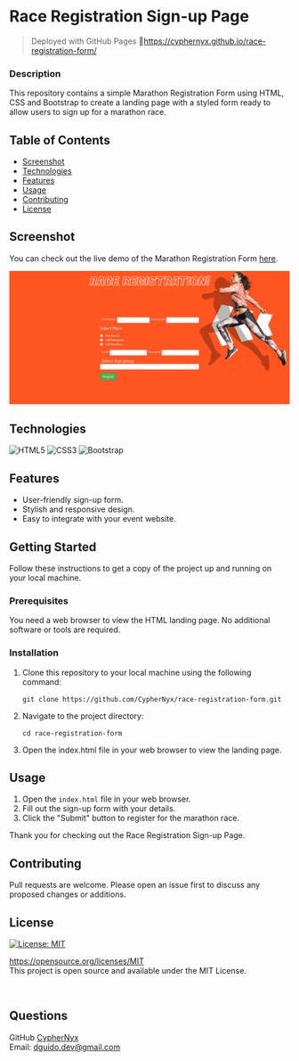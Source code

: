 # Race Registration Sign-up Page
> Deployed with GitHub Pages 🔗https://cyphernyx.github.io/race-registration-form/

### Description

This repository contains a simple Marathon Registration Form using HTML, CSS and Bootstrap to create a landing page with a styled form ready to allow users to sign up for a marathon race.

## Table of Contents

- [Screenshot](#screenshot)
- [Technologies](#technologies)
- [Features](#features)
- [Usage](#usage)
- [Contributing](#contributing)
- [License](#license)

## Screenshot

You can check out the live demo of the Marathon Registration Form [here](https://cyphernyx.github.io/race-registration-form/).

![Marathon Race Sign-up Page](./assets/screencapture-cyphernyx-github-io-race-registration-form-2023-10-31-22_38_15.png)

## Technologies
![HTML5](https://img.shields.io/badge/HTML5-%23E34F26.svg?style=for-the-badge&logo=html5&logoColor=white)
![CSS3](https://img.shields.io/badge/CSS3-%231572B6.svg?style=for-the-badge&logo=css3&logoColor=white)
![Bootstrap](https://img.shields.io/badge/Bootstrap-%23563D7C.svg?style=for-the-badge&logo=bootstrap&logoColor=white)




## Features

- User-friendly sign-up form.
- Stylish and responsive design.
- Easy to integrate with your event website.

## Getting Started

Follow these instructions to get a copy of the project up and running on your local machine.

### Prerequisites

You need a web browser to view the HTML landing page. No additional software or tools are required.

### Installation

1. Clone this repository to your local machine using the following command:

   ```shell
   git clone https://github.com/CypherNyx/race-registration-form.git

2. Navigate to the project directory:

     ```shell
    cd race-registration-form

3. Open the index.html file in your web browser to view the landing page.

## Usage

1. Open the `index.html` file in your web browser.
2. Fill out the sign-up form with your details.
3. Click the "Submit" button to register for the marathon race.

Thank you for checking out the Race Registration Sign-up Page.

## Contributing
Pull requests are welcome. Please open an issue first to discuss any proposed changes or additions.
<br>

## License
[![License: MIT](https://img.shields.io/badge/License-MIT-yellow.svg)](https://opensource.org/licenses/MIT)
  
  https://opensource.org/licenses/MIT <br> 
  This project is open source and available under the MIT License.

<br>

  ## Questions
  GitHub [CypherNyx](https://github.com/CypherNyx)<br>
  Email: dguido.dev@gmail.com
